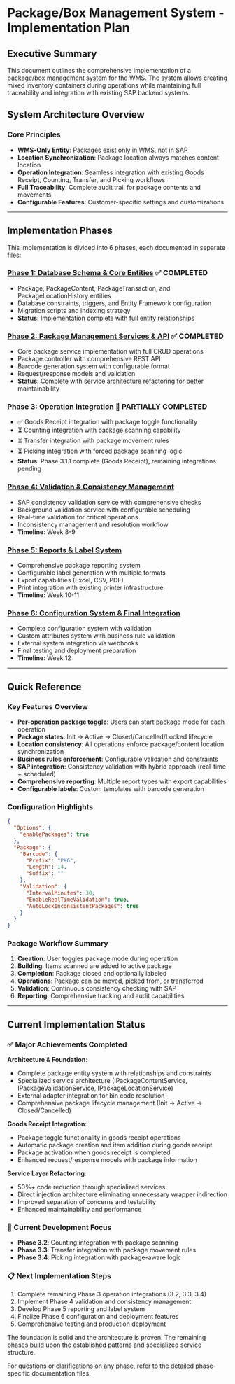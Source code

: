 # Package/Box Management System - Implementation Plan

## Executive Summary

This document outlines the comprehensive implementation of a package/box management system for the WMS. The system allows creating mixed inventory containers during operations while maintaining full traceability and integration with existing SAP backend systems.

## System Architecture Overview

### Core Principles
- **WMS-Only Entity**: Packages exist only in WMS, not in SAP
- **Location Synchronization**: Package location always matches content location
- **Operation Integration**: Seamless integration with existing Goods Receipt, Counting, Transfer, and Picking workflows
- **Full Traceability**: Complete audit trail for package contents and movements
- **Configurable Features**: Customer-specific settings and customizations

---

## Implementation Phases

This implementation is divided into 6 phases, each documented in separate files:

### [Phase 1: Database Schema & Core Entities](./packages_plan_phase1.md) ✅ COMPLETED
- Package, PackageContent, PackageTransaction, and PackageLocationHistory entities
- Database constraints, triggers, and Entity Framework configuration
- Migration scripts and indexing strategy
- **Status**: Implementation complete with full entity relationships

### [Phase 2: Package Management Services & API](./packages_plan_phase2.md) ✅ COMPLETED
- Core package service implementation with full CRUD operations
- Package controller with comprehensive REST API
- Barcode generation system with configurable format
- Request/response models and validation
- **Status**: Complete with service architecture refactoring for better maintainability

### [Phase 3: Operation Integration](./packages_plan_phase3.md) 🔄 PARTIALLY COMPLETED
- ✅ Goods Receipt integration with package toggle functionality
- ⏳ Counting integration with package scanning capability
- ⏳ Transfer integration with package movement rules
- ⏳ Picking integration with forced package scanning logic
- **Status**: Phase 3.1.1 complete (Goods Receipt), remaining integrations pending

### [Phase 4: Validation & Consistency Management](./packages_plan_phase4.md)
- SAP consistency validation service with comprehensive checks
- Background validation service with configurable scheduling
- Real-time validation for critical operations
- Inconsistency management and resolution workflow
- **Timeline**: Week 8-9

### [Phase 5: Reports & Label System](./packages_plan_phase5.md)
- Comprehensive package reporting system
- Configurable label generation with multiple formats
- Export capabilities (Excel, CSV, PDF)
- Print integration with existing printer infrastructure
- **Timeline**: Week 10-11

### [Phase 6: Configuration System & Final Integration](./packages_plan_phase6.md)
- Complete configuration system with validation
- Custom attributes system with business rule validation
- External system integration via webhooks
- Final testing and deployment preparation
- **Timeline**: Week 12

---

## Quick Reference

### Key Features Overview
- **Per-operation package toggle**: Users can start package mode for each operation
- **Package states**: Init → Active → Closed/Cancelled/Locked lifecycle
- **Location consistency**: All operations enforce package/content location synchronization
- **Business rules enforcement**: Configurable validation and constraints
- **SAP integration**: Consistency validation with hybrid approach (real-time + scheduled)
- **Comprehensive reporting**: Multiple report types with export capabilities
- **Configurable labels**: Custom templates with barcode generation

### Configuration Highlights
```json
{
  "Options": {
    "enablePackages": true
  },
  "Package": {
    "Barcode": {
      "Prefix": "PKG",
      "Length": 14,
      "Suffix": ""
    },
    "Validation": {
      "IntervalMinutes": 30,
      "EnableRealTimeValidation": true,
      "AutoLockInconsistentPackages": true
    }
  }
}
```

### Package Workflow Summary
1. **Creation**: User toggles package mode during operation
2. **Building**: Items scanned are added to active package
3. **Completion**: Package closed and optionally labeled
4. **Operations**: Package can be moved, picked from, or transferred
5. **Validation**: Continuous consistency checking with SAP
6. **Reporting**: Comprehensive tracking and audit capabilities

---

## Current Implementation Status

### ✅ Major Achievements Completed

**Architecture & Foundation**:
- Complete package entity system with relationships and constraints
- Specialized service architecture (IPackageContentService, IPackageValidationService, IPackageLocationService)
- External adapter integration for bin code resolution
- Comprehensive package lifecycle management (Init → Active → Closed/Cancelled)

**Goods Receipt Integration**:
- Package toggle functionality in goods receipt operations
- Automatic package creation and item addition during goods receipt
- Package activation when goods receipt is completed
- Enhanced request/response models with package information

**Service Layer Refactoring**:
- 50%+ code reduction through specialized services
- Direct injection architecture eliminating unnecessary wrapper indirection
- Improved separation of concerns and testability
- Enhanced maintainability and performance

### 🔄 Current Development Focus

- **Phase 3.2**: Counting integration with package scanning
- **Phase 3.3**: Transfer integration with package movement rules  
- **Phase 3.4**: Picking integration with package-aware logic

### 📋 Next Implementation Steps

1. Complete remaining Phase 3 operation integrations (3.2, 3.3, 3.4)
2. Implement Phase 4 validation and consistency management
3. Develop Phase 5 reporting and label system
4. Finalize Phase 6 configuration and deployment features
5. Comprehensive testing and production deployment

The foundation is solid and the architecture is proven. The remaining phases build upon the established patterns and specialized service structure.

For questions or clarifications on any phase, refer to the detailed phase-specific documentation files.